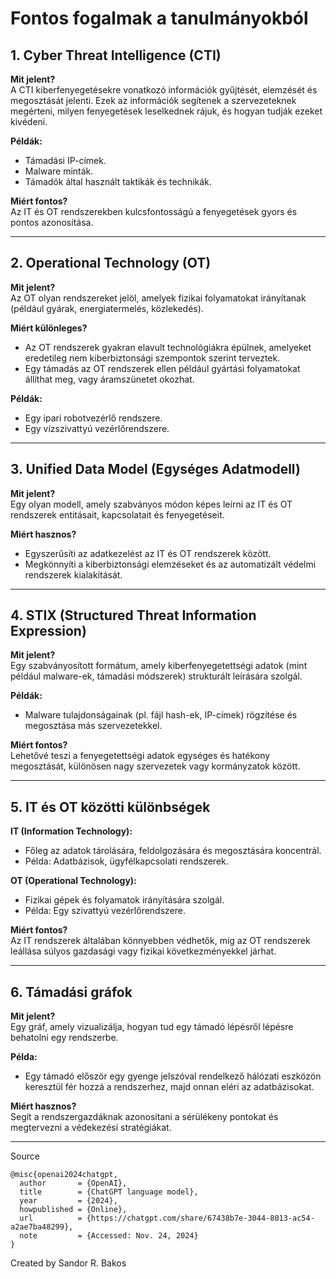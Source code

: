 # Fontos fogalmak a tanulmányokból

## 1. Cyber Threat Intelligence (CTI)
**Mit jelent?**  
A CTI kiberfenyegetésekre vonatkozó információk gyűjtését, elemzését és megosztását jelenti. Ezek az információk segítenek a szervezeteknek megérteni, milyen fenyegetések leselkednek rájuk, és hogyan tudják ezeket kivédeni.  

**Példák:**  
- Támadási IP-címek.  
- Malware minták.  
- Támadók által használt taktikák és technikák.  

**Miért fontos?**  
Az IT és OT rendszerekben kulcsfontosságú a fenyegetések gyors és pontos azonosítása.

---

## 2. Operational Technology (OT)
**Mit jelent?**  
Az OT olyan rendszereket jelöl, amelyek fizikai folyamatokat irányítanak (például gyárak, energiatermelés, közlekedés).  

**Miért különleges?**  
- Az OT rendszerek gyakran elavult technológiákra épülnek, amelyeket eredetileg nem kiberbiztonsági szempontok szerint terveztek.  
- Egy támadás az OT rendszerek ellen például gyártási folyamatokat állíthat meg, vagy áramszünetet okozhat.  

**Példák:**  
- Egy ipari robotvezérlő rendszere.  
- Egy vízszivattyú vezérlőrendszere.

---

## 3. Unified Data Model (Egységes Adatmodell)
**Mit jelent?**  
Egy olyan modell, amely szabványos módon képes leírni az IT és OT rendszerek entitásait, kapcsolatait és fenyegetéseit.  

**Miért hasznos?**  
- Egyszerűsíti az adatkezelést az IT és OT rendszerek között.  
- Megkönnyíti a kiberbiztonsági elemzéseket és az automatizált védelmi rendszerek kialakítását.

---

## 4. STIX (Structured Threat Information Expression)
**Mit jelent?**  
Egy szabványosított formátum, amely kiberfenyegetettségi adatok (mint például malware-ek, támadási módszerek) strukturált leírására szolgál.  

**Példák:**  
- Malware tulajdonságainak (pl. fájl hash-ek, IP-címek) rögzítése és megosztása más szervezetekkel.  

**Miért fontos?**  
Lehetővé teszi a fenyegetettségi adatok egységes és hatékony megosztását, különösen nagy szervezetek vagy kormányzatok között.

---

## 5. IT és OT közötti különbségek
**IT (Information Technology):**
- Főleg az adatok tárolására, feldolgozására és megosztására koncentrál.  
- Példa: Adatbázisok, ügyfélkapcsolati rendszerek.

**OT (Operational Technology):**
- Fizikai gépek és folyamatok irányítására szolgál.  
- Példa: Egy szivattyú vezérlőrendszere.  

**Miért fontos?**  
Az IT rendszerek általában könnyebben védhetők, míg az OT rendszerek leállása súlyos gazdasági vagy fizikai következményekkel járhat.

---

## 6. Támadási gráfok
**Mit jelent?**  
Egy gráf, amely vizualizálja, hogyan tud egy támadó lépésről lépésre behatolni egy rendszerbe.  

**Példa:**  
- Egy támadó először egy gyenge jelszóval rendelkező hálózati eszközön keresztül fér hozzá a rendszerhez, majd onnan eléri az adatbázisokat.  

**Miért hasznos?**  
Segít a rendszergazdáknak azonosítani a sérülékeny pontokat és megtervezni a védekezési stratégiákat.

---

Source
```
@misc{openai2024chatgpt,
  author       = {OpenAI},
  title        = {ChatGPT language model},
  year         = {2024},
  howpublished = {Online},
  url          = {https://chatgpt.com/share/67438b7e-3044-8013-ac54-a2ae7ba48299},
  note         = {Accessed: Nov. 24, 2024}
}
```

Created by Sandor R. Bakos
